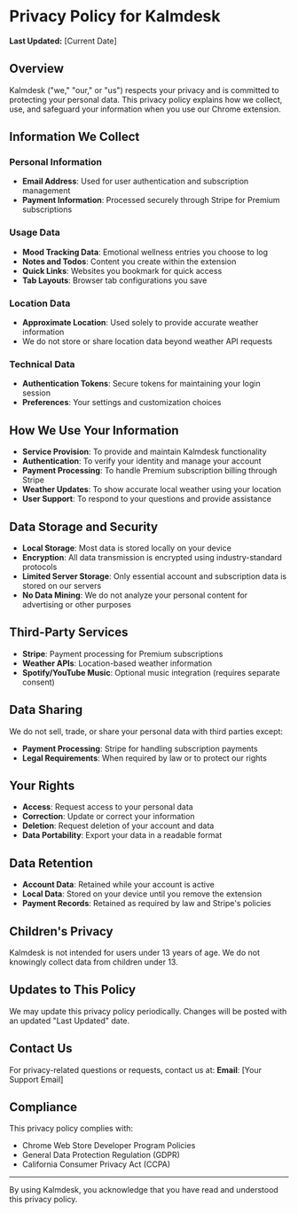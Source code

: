 # Privacy Policy for Kalmdesk

**Last Updated:** [Current Date]

## Overview
Kalmdesk ("we," "our," or "us") respects your privacy and is committed to protecting your personal data. This privacy policy explains how we collect, use, and safeguard your information when you use our Chrome extension.

## Information We Collect

### Personal Information
- **Email Address**: Used for user authentication and subscription management
- **Payment Information**: Processed securely through Stripe for Premium subscriptions

### Usage Data
- **Mood Tracking Data**: Emotional wellness entries you choose to log
- **Notes and Todos**: Content you create within the extension
- **Quick Links**: Websites you bookmark for quick access
- **Tab Layouts**: Browser tab configurations you save

### Location Data
- **Approximate Location**: Used solely to provide accurate weather information
- We do not store or share location data beyond weather API requests

### Technical Data
- **Authentication Tokens**: Secure tokens for maintaining your login session
- **Preferences**: Your settings and customization choices

## How We Use Your Information

- **Service Provision**: To provide and maintain Kalmdesk functionality
- **Authentication**: To verify your identity and manage your account
- **Payment Processing**: To handle Premium subscription billing through Stripe
- **Weather Updates**: To show accurate local weather using your location
- **User Support**: To respond to your questions and provide assistance

## Data Storage and Security

- **Local Storage**: Most data is stored locally on your device
- **Encryption**: All data transmission is encrypted using industry-standard protocols
- **Limited Server Storage**: Only essential account and subscription data is stored on our servers
- **No Data Mining**: We do not analyze your personal content for advertising or other purposes

## Third-Party Services

- **Stripe**: Payment processing for Premium subscriptions
- **Weather APIs**: Location-based weather information
- **Spotify/YouTube Music**: Optional music integration (requires separate consent)

## Data Sharing

We do not sell, trade, or share your personal data with third parties except:
- **Payment Processing**: Stripe for handling subscription payments
- **Legal Requirements**: When required by law or to protect our rights

## Your Rights

- **Access**: Request access to your personal data
- **Correction**: Update or correct your information
- **Deletion**: Request deletion of your account and data
- **Data Portability**: Export your data in a readable format

## Data Retention

- **Account Data**: Retained while your account is active
- **Local Data**: Stored on your device until you remove the extension
- **Payment Records**: Retained as required by law and Stripe's policies

## Children's Privacy

Kalmdesk is not intended for users under 13 years of age. We do not knowingly collect data from children under 13.

## Updates to This Policy

We may update this privacy policy periodically. Changes will be posted with an updated "Last Updated" date.

## Contact Us

For privacy-related questions or requests, contact us at:
**Email**: [Your Support Email]

## Compliance

This privacy policy complies with:
- Chrome Web Store Developer Program Policies
- General Data Protection Regulation (GDPR)
- California Consumer Privacy Act (CCPA)

---

By using Kalmdesk, you acknowledge that you have read and understood this privacy policy.
